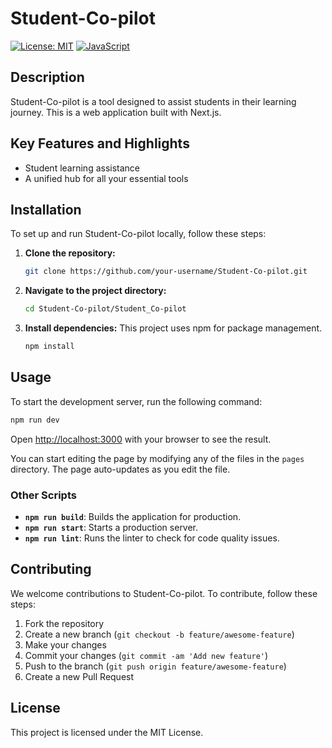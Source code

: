 # Student-Co-pilot

[![License: MIT](https://img.shields.io/badge/License-MIT-yellow.svg)](https://opensource.org/licenses/MIT)
[![JavaScript](https://img.shields.io/badge/Language-JavaScript-yellow)](https://www.javascript.com/)

## Description

Student-Co-pilot is a tool designed to assist students in their learning journey. This is a web application built with Next.js.

## Key Features and Highlights

- Student learning assistance
- A unified hub for all your essential tools

## Installation

To set up and run Student-Co-pilot locally, follow these steps:

1. **Clone the repository:**
   ```bash
   git clone https://github.com/your-username/Student-Co-pilot.git
   ```

2. **Navigate to the project directory:**
   ```bash
   cd Student-Co-pilot/Student_Co-pilot
   ```

3. **Install dependencies:**
   This project uses npm for package management.
   ```bash
   npm install
   ```

## Usage

To start the development server, run the following command:

```bash
npm run dev
```

Open [http://localhost:3000](http://localhost:3000) with your browser to see the result.

You can start editing the page by modifying any of the files in the `pages` directory. The page auto-updates as you edit the file.

### Other Scripts

- **`npm run build`**: Builds the application for production.
- **`npm run start`**: Starts a production server.
- **`npm run lint`**: Runs the linter to check for code quality issues.

## Contributing

We welcome contributions to Student-Co-pilot. To contribute, follow these steps:

1. Fork the repository
2. Create a new branch (`git checkout -b feature/awesome-feature`)
3. Make your changes
4. Commit your changes (`git commit -am 'Add new feature'`)
5. Push to the branch (`git push origin feature/awesome-feature`)
6. Create a new Pull Request

## License

This project is licensed under the MIT License.
